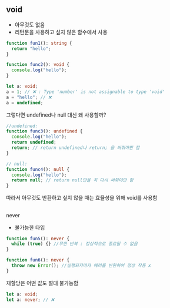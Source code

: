 ## void
- 아무것도 없음
- 리턴문을 사용하고 싶지 않은 함수에서 사용

```ts
function fun1(): string {
  return "hello";
}

function func2(): void {
  console.log("hello");
}

let a: void;
a = 1; // ❌ : Type 'number' is not assignable to type 'void'
a = "hello"; // ❌
a = undefined;
```

그렇다면 undefined나 null 대신 왜 사용할까?

```ts
//undefined:
function func3(): undefined {
  console.log("hello");
  return undefined;
  return; // return undefined나 return; 을 써줘야만 함
}

// null:
function func4(): null {
  console.log("hello");
  return null; // return null만을 꼭 다시 써줘야만 함
}
```
따라서 아무것도 반환하고 싶지 않을 때는 효율성을 위해 void를 사용함

## 
never
- 불가능한 타입
```ts
function fun5(): never {
  while (true) {} //무한 반복 : 정상적으로 종료될 수 없음
}

function fun6(): never {
  throw new Error(); //실행되자마자 에러를 반환하여 정상 작동 x
}
```
재할당은 어떤 값도 절대 불가능함

```ts
let a: void;
let a: never; // ❌
```
